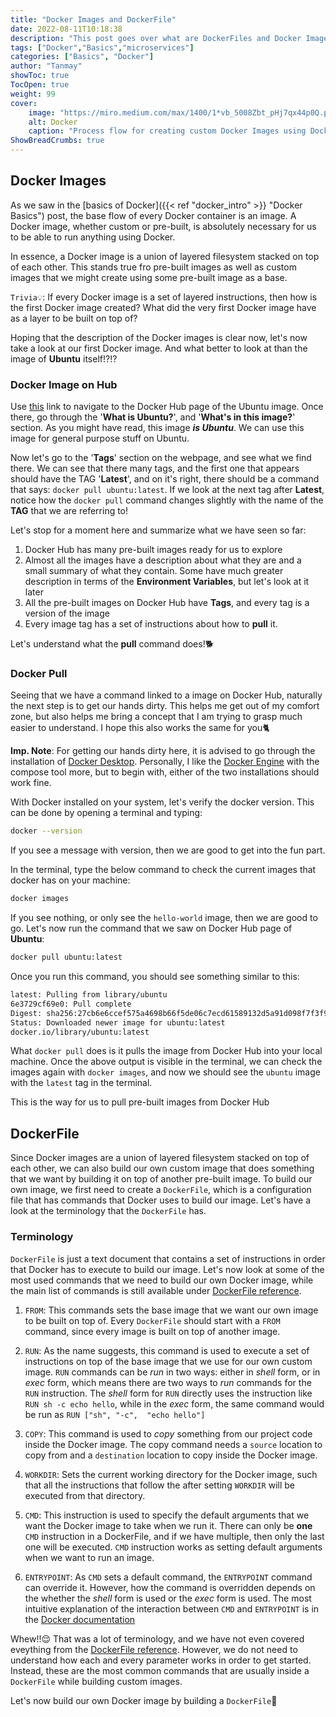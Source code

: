 ```yaml
---
title: "Docker Images and DockerFile"
date: 2022-08-11T10:18:38
description: "This post goes over what are DockerFiles and Docker Images"
tags: ["Docker","Basics","microservices"]
categories: ["Basics", "Docker"]
author: "Tanmay"
showToc: true
TocOpen: true
weight: 99
cover:
    image: "https://miro.medium.com/max/1400/1*vb_5008Zbt_pHj7qx44p0Q.png"
    alt: Docker
    caption: "Process flow for creating custom Docker Images using DockerFile"
ShowBreadCrumbs: true
---
```

 ## Docker Images

As we saw in the [basics of Docker]({{< ref "docker_intro" >}} "Docker Basics") post, the base flow of every Docker
container is an image. A Docker image, whether custom or pre-built, is absolutely necessary for us to be able to run
anything using Docker. 

In essence, a Docker image is a union of layered filesystem stacked on top of each other. This stands true fro pre-built
images as well as custom images that we might create using some pre-built image as a base. 

`Trivia💡`: If every Docker image is a set of layered instructions, then how is the first Docker image created? What
did the very first Docker image have as a layer to be built on top of?

Hoping that the description of the Docker images is clear now, let's now take a look at our first Docker image. And
what better to look at than the image of **Ubuntu** itself!?!?

### Docker Image on Hub
Use [this](https://hub.docker.com/_/ubuntu) link to navigate to the Docker Hub page of the Ubuntu image. Once there,
go through the '**What is Ubuntu?**',  and '**What's in this image?**' section. As you might have read, this image ***is Ubuntu***.
We can use this image for general purpose stuff on Ubuntu. 

Now let's go to the '**Tags**' section on the webpage, and see what we find there. We can see that there many tags, 
and the first one that appears should have the TAG '**Latest**', and on it's right, there should be a command that says: 
`docker pull ubuntu:latest`. If we look at the next tag after **Latest**, notice how the `docker pull` command changes 
slightly with the name of the **TAG** that we are referring to!

Let's stop for a moment here and summarize what we have seen so far:
1) Docker Hub has many pre-built images ready for us to explore
2) Almost all the images have a description about what they are and a small summary of what they contain. Some have 
much greater description in terms of the **Environment Variables**, but let's look at it later
3) All the pre-built images on Docker Hub have **Tags**, and every tag is a version of the image
4) Every image tag has a set of instructions about how to **pull** it. 

Let's understand what the **pull** command does!🐕

### Docker Pull

Seeing that we have a command linked to a image on Docker Hub, naturally the next step is to get our hands dirty. This
 helps me get out of my comfort zone, but also helps me bring a concept that I am trying to grasp much easier to 
understand. I hope this also works the same for you🐈

**Imp. Note**: For getting our hands dirty here, it is advised to go through the installation of 
[Docker Desktop](https://docs.docker.com/get-docker/). Personally, I like the 
[Docker Engine](https://docs.docker.com/engine/install/ubuntu/) with the compose tool more, but to begin with, either 
of the two installations should work fine.

With Docker installed on your system, let's verify the docker version. This can be done by opening a terminal and 
typing:

```bash
docker --version
```

If you see a message with version, then we are good to get into the fun part.

In the terminal, type the below command to check the current images that docker has on your machine: 
```bash 
docker images
```

If you see nothing, or only see the `hello-world` image, then we are good to go. Let's now run the command that we saw 
on Docker Hub page of **Ubuntu**:
```bash
docker pull ubuntu:latest
```

Once you run this command, you should see something similar to this:
```bash
latest: Pulling from library/ubuntu
6e3729cf69e0: Pull complete 
Digest: sha256:27cb6e6ccef575a4698b66f5de06c7ecd61589132d5a91d098f7f3f9285415a9
Status: Downloaded newer image for ubuntu:latest
docker.io/library/ubuntu:latest
```

What `docker pull` does is it pulls the image from Docker Hub into your local machine. Once the above output is visible 
in the terminal, we can check the images again with `docker images`, and now we should see the `ubuntu` image with the 
`latest` tag in the terminal.

This is the way for us to pull pre-built images from Docker Hub

## DockerFile

Since Docker images are a union of layered filesystem stacked on top of each other, we can also build our own custom 
image that does something that we want by building it on top of another pre-built image. To build our own image, we 
first need to create a `DockerFile`, which is a configuration file that has commands that Docker uses to build our 
image. Let's have a look at the terminology that the `DockerFile` has.

### Terminology

`DockerFile` is just a text document that contains a set of instructions in order that Docker has to execute to build
our image. Let's now look at some of the most used commands that we need to build our own Docker image, while the main
 list of commands is still available under [DockerFile reference](https://docs.docker.com/engine/reference/builder/).

1) `FROM`: This commands sets the base image that we want our own image to be built on top of. Every `DockerFile` 
should start with a `FROM` command, since every image is built on top of another image. 

2) `RUN`: As the name suggests, this command is used to execute a set of instructions on top of the base image that we 
use for our own custom image. `RUN` commands can be *run* in two ways: either in *shell* form, or in *exec* form, which
means there are two ways to *run* commands for the `RUN` instruction. The *shell* form for `RUN` directly uses the 
instruction like `RUN sh -c echo hello`, while in the *exec* form, the same command would be run as `RUN ["sh", "-c", 
"echo hello"]`

3) `COPY`: This command is used to *copy* something from our project code inside the Docker image. The copy command 
needs a `source` location to copy from and a `destination` location to copy inside the Docker image. 
4) `WORKDIR`: Sets the current working directory for the Docker image, such that all the instructions that follow the
after setting `WORKDIR` will be executed from that directory.
5) `CMD`: This instruction is used to specify the default arguments that we want the Docker image to take when we run 
it. There can only be **one** `CMD` instruction in a DockerFile, and if we have multiple, then only the last one will 
be executed. `CMD` instruction works as setting default arguments when we want to run an image.
6) `ENTRYPOINT`: As `CMD` sets a default command, the `ENTRYPOINT` command can override it. However, how the command
is overridden depends on the whether the *shell* form is used or the *exec* form is used. The most intuitive explanation
of the interaction between `CMD` and `ENTRYPOINT` is in the 
[Docker documentation](https://docs.docker.com/engine/reference/builder/#understand-how-cmd-and-entrypoint-interact)

Whew!!😌 That was a lot of terminology, and we have not even covered eveything from the 
[DockerFile reference](https://docs.docker.com/engine/reference/builder/). However, we do not need to understand how 
each and every parameter works in order to get started. Instead, these are the most common commands that are usually 
inside a `DockerFile` while building custom images.

Let's now build our own Docker image by building a `DockerFile`🤩
